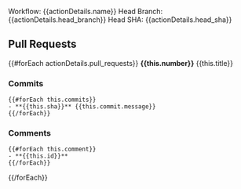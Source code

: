 Workflow: {{actionDetails.name}}
Head Branch: {{actionDetails.head_branch}}
Head SHA: {{actionDetails.head_sha}}

## Pull Requests
{{#forEach actionDetails.pull_requests}}
**{{this.number}}** {{this.title}}
### Commits
    {{#forEach this.commits}}
    - **{{this.sha}}** {{this.commit.message}}
    {{/forEach}}
### Comments
    {{#forEach this.comment}}
    - **{{this.id}}** 
    {{/forEach}}


{{/forEach}}

